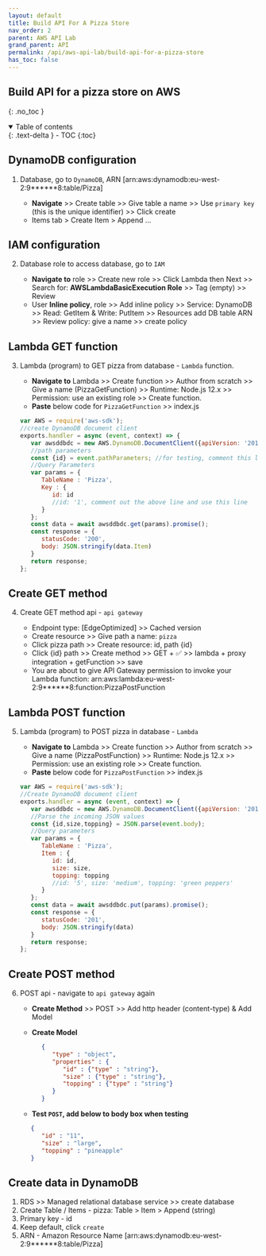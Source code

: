```yaml
---
layout: default    
title: Build API For A Pizza Store 
nav_order: 2
parent: AWS API Lab
grand_parent: API
permalink: /api/aws-api-lab/build-api-for-a-pizza-store
has_toc: false
---
```


## Build API for a pizza store on AWS 
{: .no_toc } 

<details open markdown="block">
  <summary>
    Table of contents
  </summary>
  {: .text-delta }
- TOC
{:toc}
</details>

## DynamoDB configuration 

1. Database, go to `DynamoDB`, ARN [arn:aws:dynamodb:eu-west-2:9******8:table/Pizza]
   
   * **Navigate** >> Create table >> Give table a name >> Use `primary key` (this is the unique identifier) >> Click create
   * Items tab > Create Item > Append ... 

## IAM configuration 

2. Database role to access database, go to `IAM`
   
   * **Navigate to** role >> Create new role >> Click Lambda then Next >> Search for: **AWSLambdaBasicExecution Role** >> Tag (empty) >> Review
   * User **Inline policy**, role >> Add inline policy >> Service: DynamoDB >> Read: GetItem & Write: PutItem >> Resources add DB table ARN >> Review policy: give a name >> create policy 

## Lambda GET function 

3. Lambda (program) to GET pizza from database - `Lambda` function. 
   
   * **Navigate to** Lambda >> Create function >> Author from scratch >> Give a name (PizzaGetFunction) >> Runtime: Node.js 12.x >> Permission: use an existing role >> Create function. 
   * **Paste** below code for `PizzaGetFunction` >> index.js
  
   ```js
   var AWS = require('aws-sdk');
   //create DynamoDB document client 
   exports.handler = async (event, context) => {
      var awsddbdc = new AWS.DynamoDB.DocumentClient({apiVersion: '2012-08-10'});
      //path parameters 
      const {id} = event.pathParameters; //for testing, comment this line out. 
      //Query Parameters 
      var params = {
         TableName : 'Pizza', 
         Key : {
            id: id 
            //id: '1', comment out the above line and use this line
         }
      };
      const data = await awsddbdc.get(params).promise();
      const response = {
         statusCode: '200',
         body: JSON.stringify(data.Item)
      }
      return response;
   };
   ```

## Create GET method 

4. Create GET method api - `api gateway`
   
   * Endpoint type: [EdgeOptimized] >> Cached version
   * Create resource >> Give path a name: `pizza` 
   * Click pizza path >> Create resource: id, path {id}
   * Click {id} path >> Create method >> GET + ✅ >> lambda + proxy integration + getFunction >> save 
   * You are about to give API Gateway permission to invoke your Lambda function: arn:aws:lambda:eu-west-2:9******8:function:PizzaPostFunction

## Lambda POST function 

5. Lambda (program) to POST pizza in database - `Lambda` 
   
   * **Navigate to** Lambda >> Create function >> Author from scratch >> Give a name (PizzaPostFunction) >> Runtime: Node.js 12.x >> Permission: use an existing role >> Create function. 
   * **Paste** below code for `PizzaPostFunction` >> index.js
   
   ```js
   var AWS = require('aws-sdk');
   //Create DynamoDB document client 
   exports.handler = async (event, context) => {
      var awsddbdc = new AWS.DynamoDB.DocumentClient({apiVersion: '2012-08-10'});
      //Parse the incoming JSON values 
      const {id,size,topping} = JSON.parse(event.body);
      //Query parameters 
      var params = {
         TableName : 'Pizza', 
         Item : {
            id: id,
            size: size, 
            topping: topping
            //id: '5', size: 'medium', topping: 'green peppers'
         }
      };
      const data = await awsddbdc.put(params).promise();
      const response = {
         statusCode: '201', 
         body: JSON.stringify(data)
      }
      return response;
   };
   ```

## Create POST method 

6. POST api - navigate to `api gateway` again
   * **Create Method** >> POST >> Add http header (content-type) & Add Model  
   
   * **Create Model**

   ```json
         {
            "type" : "object", 
            "properties" : {
               "id" : {"type" : "string"}, 
               "size" : {"type" : "string"},
               "topping" : {"type" : "string"}
            }
         }
   ``` 

   * **Test `POST`, add below to body box when testing** 

   ```json
      {
         "id" : "11",
         "size" : "large", 
         "topping" : "pineapple"
      }
   ```   

## Create data in DynamoDB 

1. RDS >> Managed relational database service >> create database 
2. Create Table / Items - pizza: Table > Item > Append (string)
3. Primary key - id 
4. Keep default, click `create` 
5. ARN - Amazon Resource Name [arn:aws:dynamodb:eu-west-2:9******8:table/Pizza]